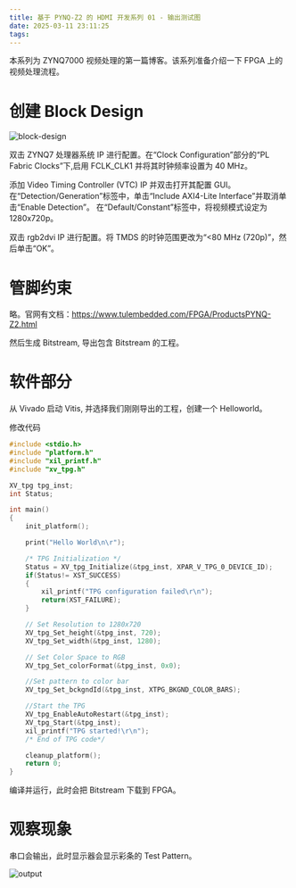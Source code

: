 ```yaml
---
title: 基于 PYNQ-Z2 的 HDMI 开发系列 01 - 输出测试图
date: 2025-03-11 23:11:25
tags:
---
```


本系列为 ZYNQ7000 视频处理的第一篇博客。该系列准备介绍一下 FPGA 上的视频处理流程。

<!--more-->

# 创建 Block Design

![block-design](block-design.svg)

双击 ZYNQ7 处理器系统 IP 进行配置。在“Clock Configuration”部分的“PL Fabric Clocks”下,启用 FCLK_CLK1 并将其时钟频率设置为 40 MHz。

添加 Video Timing Controller (VTC) IP 并双击打开其配置 GUI。
在“Detection/Generation”标签中，单击“Include AXI4-Lite Interface”并取消单击“Enable Detection”。
在“Default/Constant”标签中，将视频模式设定为 1280x720p。

双击 rgb2dvi IP 进行配置。将 TMDS 的时钟范围更改为“<80 MHz (720p)”，然后单击“OK”。

# 管脚约束
略。官网有文档：https://www.tulembedded.com/FPGA/ProductsPYNQ-Z2.html

然后生成 Bitstream, 导出包含 Bitstream 的工程。

# 软件部分

从 Vivado 启动 Vitis, 并选择我们刚刚导出的工程，创建一个 Helloworld。

修改代码

```c
#include <stdio.h>
#include "platform.h"
#include "xil_printf.h"
#include "xv_tpg.h"

XV_tpg tpg_inst;
int Status;

int main()
{
    init_platform();

    print("Hello World\n\r");

    /* TPG Initialization */
    Status = XV_tpg_Initialize(&tpg_inst, XPAR_V_TPG_0_DEVICE_ID);
    if(Status!= XST_SUCCESS)
    {
    	xil_printf("TPG configuration failed\r\n");
        return(XST_FAILURE);
    }

    // Set Resolution to 1280x720
    XV_tpg_Set_height(&tpg_inst, 720);
    XV_tpg_Set_width(&tpg_inst, 1280);

    // Set Color Space to RGB
    XV_tpg_Set_colorFormat(&tpg_inst, 0x0);

    //Set pattern to color bar
    XV_tpg_Set_bckgndId(&tpg_inst, XTPG_BKGND_COLOR_BARS);

    //Start the TPG
    XV_tpg_EnableAutoRestart(&tpg_inst);
    XV_tpg_Start(&tpg_inst);
    xil_printf("TPG started!\r\n");
    /* End of TPG code*/

    cleanup_platform();
    return 0;
}
```

编译并运行，此时会把 Bitstream 下载到 FPGA。

# 观察现象

串口会输出，此时显示器会显示彩条的 Test Pattern。

![output](output.png)